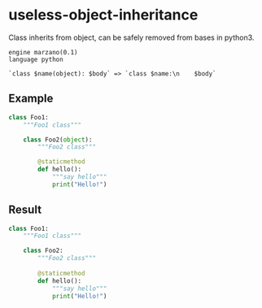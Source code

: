 # useless-object-inheritance

Class inherits from object, can be safely removed from bases in python3.

```grit
engine marzano(0.1)
language python

`class $name(object): $body` => `class $name:\n    $body`
```

## Example

```python
class Foo1:
    """Foo1 class"""

    class Foo2(object):
        """Foo2 class"""

        @staticmethod
        def hello():
            """say hello"""
            print("Hello!")
```

## Result

```python
class Foo1:
    """Foo1 class"""

    class Foo2: 
        """Foo2 class"""
    
        @staticmethod
        def hello():
            """say hello"""
            print("Hello!")
```
